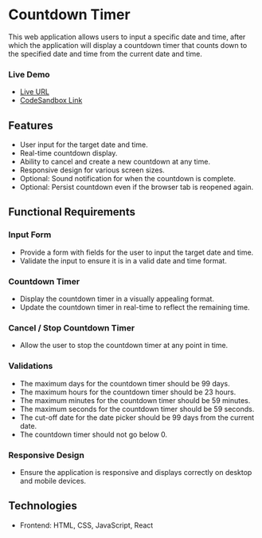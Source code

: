 # Countdown Timer

This web application allows users to input a specific date and time, after which the application will display a countdown timer that counts down to the specified date and time from the current date and time.

### Live Demo

- [Live URL](https://countdown-timer-umber-five.vercel.app/)
- [CodeSandbox Link](https://codesandbox.io/p/sandbox/countdown-timer-9rrq59)

## Features

- User input for the target date and time.
- Real-time countdown display.
- Ability to cancel and create a new countdown at any time.
- Responsive design for various screen sizes.
- Optional: Sound notification for when the countdown is complete.
- Optional: Persist countdown even if the browser tab is reopened again.

## Functional Requirements

### Input Form

- Provide a form with fields for the user to input the target date and time.
- Validate the input to ensure it is in a valid date and time format.

### Countdown Timer

- Display the countdown timer in a visually appealing format.
- Update the countdown timer in real-time to reflect the remaining time.

### Cancel / Stop Countdown Timer

- Allow the user to stop the countdown timer at any point in time.

### Validations

- The maximum days for the countdown timer should be 99 days.
- The maximum hours for the countdown timer should be 23 hours.
- The maximum minutes for the countdown timer should be 59 minutes.
- The maximum seconds for the countdown timer should be 59 seconds.
- The cut-off date for the date picker should be 99 days from the current date.
- The countdown timer should not go below 0.

### Responsive Design

- Ensure the application is responsive and displays correctly on desktop and mobile devices.

## Technologies

- Frontend: HTML, CSS, JavaScript, React
